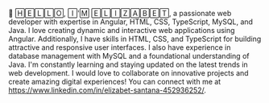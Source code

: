 👋 🄷🄴🄻🄻🄾, 🄸'🄼 🄴🄻🄸🅉🄰🄱🄴🅃, a passionate web developer with expertise in Angular, HTML, CSS, TypeScript, MySQL, and Java. I love creating dynamic and interactive web applications using Angular. Additionally, I have skills in HTML, CSS, and TypeScript for building attractive and responsive user interfaces. I also have experience in database management with MySQL and a foundational understanding of Java. I'm constantly learning and staying updated on the latest trends in web development. I would love to collaborate on innovative projects and create amazing digital experiences! You can connect with me at https://www.linkedin.com/in/elizabet-santana-452936252/.
